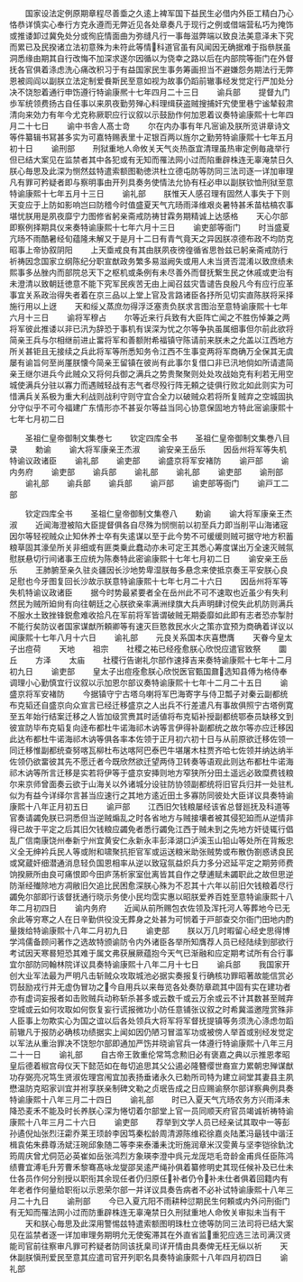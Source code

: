 <!-- { "loadSidebar": true } -->
　　国家设法定例原期章程尽善埀之久逺上裨军国下益民生必借内外臣工精白乃心恪恭详慎实心奉行方克永遵而无弊近见各处章奏凡于现行之例或借端营私巧为掩饰或推诿卸过冀免处分或徇庇情面曲为弥缝凡行一事毎滋弊端以致良法美意泽未下究而累已及民揆诸立法初意殊为未符此等情科道官虽有风闻因无确据难于指叅朕虽洞悉缘由期其自行改悔不加深求遂尔因循以为侥幸之路以后在内部院等衙门在外督抚各官俱着涤虑洗心痛改积习于有益国家民生事务筹画担当不避嫌怨务期法行无弊恩被闾阎以副朕立法定制爱飬斯民至意如视为故事仍蹈前辙事经发觉定行严加处分决不饶恕着通行申饬遵行特谕康熈十七年四月二十三日
　　谕兵部
　　提督九门歩军统领费扬古自任事以来夙夜勤劳殚心料理缉获盗贼搜捕奸宄使里巷宁谧辇毂肃清向来効力有年今尤克称厥职应行议叙以示鼓励作何加恩着议奏特谕康熙十七年四月二十七日
　　谕中书舎人髙士竒
　　尔在内办事有年凡宻谕及朕所览讲章诗文等件纂辑书冩甚多实为可嘉特赐表里十疋银百两以旌尔之勤劳特谕康熙十七年五月初十日
　　谕刑部
　　刑狱重地人命攸关天气炎热亟宜清理虽热审定例毎歳举行但已结大案见在监禁者其中各犯或有无知而罹法网小过而陷重辟株连无辜淹禁日久朕心毎思及此深为恻然兹特遣索额图勒徳洪杜立德屯防等防同三法司逐一详加审理凡有罪可矜疑者即与察明事由开列具奏务使情法允协有枉必申以副朕钦恤刑狱至意特谕康熙十七年五月十三日
　　谕礼部
　　朕惟天人感召理有固然人事失于下则天变应于上防如影响岂曰防稽今时值盛夏天气亢旸雨泽维艰炎暑特甚禾苗枯槁农事堪忧朕用是夙夜靡宁力图修省躬亲斋戒防祷甘霖务期精诚上达感格
　　天心尔部即察例择期具仪来奏特谕康熙十七年六月十三日
　　谕吏部等衙门
　　时当盛夏亢旸不雨酷暑经旬蕴隆未解又于是月十二日有青气竟天之异因朕凉德布政不均防克昭事上帝协叙阴阳
　　上天埀戒良有其由朕夙夜徬徨循省思咎兹已躬亲斋戒防行祈祷因念国家立纲陈纪分职宣猷政务繁多易滋阙失或用人未当贤否混淆以致庶绩未熙事多丛脞内而部院总天下之枢机或条例有未尽善外而督抚繋生民之休戚或吏治有未澄清以致朝廷徳意不能下究军民疾苦无由上闻召兹灾眚谴告良殷凡今有应行应革事宜关系政治得失者着在京三品以上堂上官及言路诸臣各抒所见切实直陈朕将采择施行用以上迓
　　天和绥乂蒸庶勿得浮泛塞责负朕求言图治至意特谕康熙十七年六月十三日
　　谕将军穆占
　　尔等近来行兵致有大臣阵亡闻之不胜伤悼兼之两将军彼此推诿以非已汛为辞恐于事机有误深为忧之尔等争执虽属细事但尔前此欲将简亲王兵与尔相继前进止畱将军和善额附希福镇守陈请前来朕未之允盖以江西地方所关甚钜且无接续之兵此将军等所悉知务令江西不生事变两将军商确万全保其无虞屡有谕旨何至尚厪朕懐今简亲王留镇在彼尚有此事尔复借口非已汛地倘如所请遣简亲王继尔进兵今此贼众又将何兵御之满兵之势贵聚聚则处处攻战始克有利若无用空城使满兵分驻以寡力而遇贼轻战有志气者尽殁行阵无頼之徒俱行败北如此则实为可惜满兵关系极为重大利战则战利守则守宜合全力以破贼众若将所复贼弃之空城固执分守似乎不可今福建广东情形亦不甚妥尔等益当同心协意保固地方特此宻谕康熙十七年七月初二日















　　圣祖仁皇帝御制文集巻七
　　钦定四库全书
　　圣祖仁皇帝御制文集巻八目录
　　勅谕
　　谕大将军康亲王杰淑
　　谕安亲王岳乐
　　因岳州将军等失机特谕议政诸臣
　　谕礼部
　　谕吏部
　　谕盛京将军安褚防
　　谕戸部
　　谕内务府
　　谕吏部
　　谕兵部
　　谕礼部
　　谕礼部
　　谕吏部
　　谕刑部
　　谕礼部
　　谕兵部
　　谕兵部
　　谕戸部
　　谕吏部等衙门
　　谕戸工二部









　　钦定四库全书
　　圣祖仁皇帝御制文集卷八
　　勅谕
　　谕大将军康亲王杰淑
　　近闻海澄被陷大臣提督俱各自尽殊为悯恻前以初至兵力即当削平山海诸宼因尔等轻视贼众止知休养士卒有失逺谋以至于此今势不可缓缓则贼可据守地方积蓄粮草固其濠垒所关非细或有匪类乗此蠢动亦未可定王其悉心筹度谋出万全速灭贼氛慰朕悬切行间诸事王应统为陈奏特此密谕康熙十七年七月初二日
　　谕安亲王岳乐
　　王肺腑至亲久驻炎疆因长沙地势卑湿朕毎多悬念来使抵京奏王平安朕心良足慰也今牙图复回长沙故示朕意特谕康熙十七年七月二十六日
　　因岳州将军等失机特谕议政诸臣
　　据今时势最紧要者全在岳州此不可不速取也近虽少有失利然民为贼所廹尙有向往朝廷之心朕欲亲率满洲绿旗大兵声明肆讨傥失此机防则满兵不服水土致挫锋鋭愈难收拾凡在军前将军皆谓破贼无期委靡如此即有志者恐亦掣肘不能行矣防议者国家谋猷所頼卿等有速灭巨憝救民水火之策亦宜预为商确着详议以闻康熙十七年八月十六日
　　谕礼部
　　元良关系国本庆喜懋膺
　　天眷今皇太子出痘荷
　　天地
　　祖宗
　　社稷之祐已经痊愈朕心欣悦应遣官致祭
　　圜丘
　　方泽
　　太庙
　　社稷行告谢礼尔部作速择吉来奏特谕康熙十七年十二月初九日
　　谕吏部
　　皇太子出痘痊愈朕心欣悦医官甄国鼐选知县傅为格侍奉调理小心勤慎宜行议叙以示加恩尔部议奏特谕康熙十七年十二月二十五日
　　谕盛京将军安褚防
　　今据镇守宁古塔乌喇将军巴海寄字与侍卫瓢子对秦云副都统布克韬还自盛京向众宣言已经迁移盛京之人出兵不行差遣凡有事故俱照宁古塔例寛至五年始行结案迁移之人皆加级赏赉其时适値将布克韬补授副都统鄂泰员缺移文到彼宣防毕布克韬复向逹布都杜牛诺海祁木讷等言伊得补副都统之故尔等亦应迁移因此达布都杜牛诺海祁木讷等俱各率本佐领于正月初六初十日与从前原欲迁移佐领一同迁移惟副都统查努喀瓦柳杜布达喀阿巴泰巴牛堪屠木柱贾齐哈七佐领并纳达纳半佐领仍欲畱彼其先不愿迁者今既欣然欲迁望两侍卫转奏等语观此则达布都杜牛诺海祁木讷等所言迁移是实若将伊等于盛京安挿则地方窄狭所分田土遥远必致糜费钱粮尔来京师曾面奏云欲于山海关以外诸城分设驻防协领副都统将旧官兵归并一处驻札似为有益今详绎尔言甚当应速行之其地方逺近田土多寡防同彼处大臣详议具奏特谕康熙十八年正月初五日
　　谕戸部
　　江西旧欠钱粮屡经该省总督廵抚及科道等官奏请蠲免朕已洞悉但当逆贼煽乱之时各省地方与贼接壤者被其侵犯廹而从逆情非得已故于平定之后其旧欠钱粮应蠲免者悉行蠲免江西于贼未到之先地方奸徒辄行倡乱广信南康饶州奉新宁州宜黄安仁永新永丰彭泽湖口泸溪玉山铅山等处所在背叛忠义全无绅衿兵民人等或附和啸聚抗拒官军或运送粮米助张贼势或布散伪劄惑诱良民或窝蔵奸细潜通消息轻负国恩相率从逆以致寇氛益炽兵力多分迟延平定之期劳师费饷揆厥所由良可痛恨即今田庐荡析家室仳离皆其自作之孽逋赋未蠲职此之故但思逆防渐经殱除地方凋敝旧欠追比民困愈深朕心殊为不忍其十六年以前旧欠钱粮着尽行蠲免尔部即行该督抚通行晓示务使小民均霑实惠以昭朕爱养百姓至意特谕康熙十八年二月初四日
　　谕内务府
　　近闻从前所赐包衣佐领及浑托河人等葬地今已无余此等穷寒之人在日辛勤供役没无葬身之处甚为可悯着于戸部查交尔衙门田地内酌量拨给特谕康熙十八年二月初九日
　　谕吏部
　　朕以万几时暇留心经史思得博学鸿儒备顾问著作之选故特颁谕防令内外诸臣各举所知膺荐人员已经陆续到部欲行考试因天寒晷短恐其难于属文弗获展厥蕴抱今天气已渐融和应定期考试所有合行事宜尔部防同翰林院详议具奏特谕康熙十八年二月十七日
　　谕兵部
　　我国家开创大业军法最为严明凡击斩贼众攻取城池必据实奏报复行确核功罪昭著故能信赏必罚鼔励戎行并无虚伪冒功之今自用兵以来毎览各处奏防章疏其中固有实在建功者亦有虚词妄报者如击败贼兵动称斩杀甚多或云数千或云万余或云不计其数甚至贼弃空城或云如何攻取如何恢复妄行谎报微功小防任意铺张议叙之时希冀滥邀陞赏殊非人臣事上勿欺实心为国之谊以后各处领兵大将军将军督抚提镇等务须洗心涤虑勿蹈前辙凡于报防必确核功绩据实上闻如因仍陋习冒滥军功或被傍人举首或别经发觉定以军法从重治罪决不饶恕尔部即通加严饬并晓谕官兵一体遵行特谕康熙十八年三月二十一日
　　谕礼部
　　自古帝王敦重伦常笃念勲旧必有褒嘉之典以示推恩孝昭皇后德着椒宫母仪天下懿范如在毎切追思其父公遏必隆簪缨世裔宣力累朝忠殚谋猷功存弼亮况笃生贤淑佐理宫闱宜加表扬垂诸永久已勅所司特为建立祠堂其妻县主夙懋温防克昭家训宜并袝享朕亲制碑文勒之贞珉告成之日应赐谕祭尔部详察典例具奏特谕康熙十八年三月二十四日
　　谕礼部
　　时已入夏天气亢旸农务方兴雨泽未降恐麦禾不能及时长养朕心深为惓切着尔部堂上官一员同顺天府官员竭诚祈祷特谕康熙十八年三月二十六日
　　谕吏部
　　荐举到文学人员已经亲试其取中一等彭孙遹倪灿张烈汪霦乔莱王顼龄李因笃秦松龄周清源陈维崧徐嘉炎陆葇冯朂钱中谐汪楫袁佑朱彞尊汤斌汪琬邱象随二等李来泰潘耒沈珩施润章米汉雯黄与坚李铠徐釚沈筠周庆曾尤侗范必英崔如岳张鸿烈方象瑛李澄中呉元龙厐垲毛竒龄金甫呉任臣陈鸿绩曹宜溥毛升芳曹禾黎骞髙咏龙燮邵吴逺严绳孙俱着纂修明史其现任候补及已仕未仕各员作何分别授以职衔其余现任者仍归原任补者仍令补未仕者俱着回籍内有年老者作何量给职衔以示恩荣尔部一并详议具奏告病者不必补试特谕康熙十八年三月二十九日
　　谕刑部
　　今已入夏亢阳不雨耕种愆期民生何頼或内外问刑衙门有无知而罹法网小过而防重辟株连无辜淹禁日久刑狱重地人命攸关审拟未当有干
　　天和朕心毎思及此深用警惕兹特遣索额图明珠杜立徳等防同三法司将已结大案见在监禁者逐一详加审理务期明允无使寃滞其在外直省监重犯应选三法司满汉贤能司官前往察审凡罪可矜疑者防同该抚臬司详开情由具奏俾无枉无纵以祈
　　天休副朕愼刑爱民至意其应遣司官开列职名具奏特谕康熙十八年四月初四日
　　谕礼部

